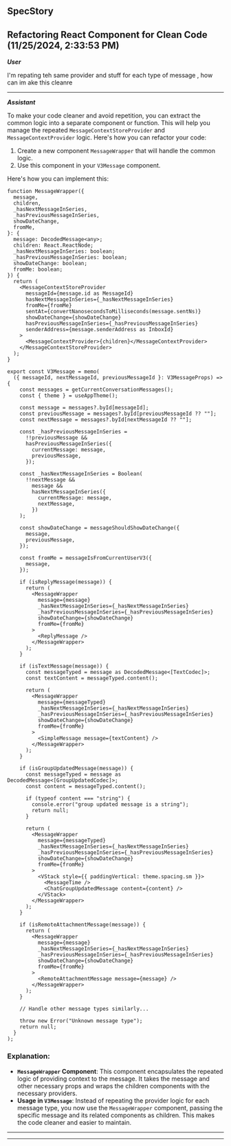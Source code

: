 ## SpecStory

## Refactoring React Component for Clean Code (11/25/2024, 2:33:53 PM)

_**User**_

I'm repating teh same provider and stuff for each type of message , how can im ake this cleanre

---

_**Assistant**_

To make your code cleaner and avoid repetition, you can extract the common logic into a separate component or function. This will help you manage the repeated `MessageContextStoreProvider` and `MessageContextProvider` logic. Here's how you can refactor your code:

1. Create a new component `MessageWrapper` that will handle the common logic.
2. Use this component in your `V3Message` component.

Here's how you can implement this:

```typescript:components/Chat/Message/V3Message.tsx
function MessageWrapper({
  message,
  children,
  _hasNextMessageInSeries,
  _hasPreviousMessageInSeries,
  showDateChange,
  fromMe,
}: {
  message: DecodedMessage<any>;
  children: React.ReactNode;
  _hasNextMessageInSeries: boolean;
  _hasPreviousMessageInSeries: boolean;
  showDateChange: boolean;
  fromMe: boolean;
}) {
  return (
    <MessageContextStoreProvider
      messageId={message.id as MessageId}
      hasNextMessageInSeries={_hasNextMessageInSeries}
      fromMe={fromMe}
      sentAt={convertNanosecondsToMilliseconds(message.sentNs)}
      showDateChange={showDateChange}
      hasPreviousMessageInSeries={_hasPreviousMessageInSeries}
      senderAddress={message.senderAddress as InboxId}
    >
      <MessageContextProvider>{children}</MessageContextProvider>
    </MessageContextStoreProvider>
  );
}

export const V3Message = memo(
  ({ messageId, nextMessageId, previousMessageId }: V3MessageProps) => {
    const messages = getCurrentConversationMessages();
    const { theme } = useAppTheme();

    const message = messages?.byId[messageId];
    const previousMessage = messages?.byId[previousMessageId ?? ""];
    const nextMessage = messages?.byId[nextMessageId ?? ""];

    const _hasPreviousMessageInSeries =
      !!previousMessage &&
      hasPreviousMessageInSeries({
        currentMessage: message,
        previousMessage,
      });

    const _hasNextMessageInSeries = Boolean(
      !!nextMessage &&
        message &&
        hasNextMessageInSeries({
          currentMessage: message,
          nextMessage,
        })
    );

    const showDateChange = messageShouldShowDateChange({
      message,
      previousMessage,
    });

    const fromMe = messageIsFromCurrentUserV3({
      message,
    });

    if (isReplyMessage(message)) {
      return (
        <MessageWrapper
          message={message}
          _hasNextMessageInSeries={_hasNextMessageInSeries}
          _hasPreviousMessageInSeries={_hasPreviousMessageInSeries}
          showDateChange={showDateChange}
          fromMe={fromMe}
        >
          <ReplyMessage />
        </MessageWrapper>
      );
    }

    if (isTextMessage(message)) {
      const messageTyped = message as DecodedMessage<[TextCodec]>;
      const textContent = messageTyped.content();

      return (
        <MessageWrapper
          message={messageTyped}
          _hasNextMessageInSeries={_hasNextMessageInSeries}
          _hasPreviousMessageInSeries={_hasPreviousMessageInSeries}
          showDateChange={showDateChange}
          fromMe={fromMe}
        >
          <SimpleMessage message={textContent} />
        </MessageWrapper>
      );
    }

    if (isGroupUpdatedMessage(message)) {
      const messageTyped = message as DecodedMessage<[GroupUpdatedCodec]>;
      const content = messageTyped.content();

      if (typeof content === "string") {
        console.error("group updated message is a string");
        return null;
      }

      return (
        <MessageWrapper
          message={messageTyped}
          _hasNextMessageInSeries={_hasNextMessageInSeries}
          _hasPreviousMessageInSeries={_hasPreviousMessageInSeries}
          showDateChange={showDateChange}
          fromMe={fromMe}
        >
          <VStack style={{ paddingVertical: theme.spacing.sm }}>
            <MessageTime />
            <ChatGroupUpdatedMessage content={content} />
          </VStack>
        </MessageWrapper>
      );
    }

    if (isRemoteAttachmentMessage(message)) {
      return (
        <MessageWrapper
          message={message}
          _hasNextMessageInSeries={_hasNextMessageInSeries}
          _hasPreviousMessageInSeries={_hasPreviousMessageInSeries}
          showDateChange={showDateChange}
          fromMe={fromMe}
        >
          <RemoteAttachmentMessage message={message} />
        </MessageWrapper>
      );
    }

    // Handle other message types similarly...

    throw new Error("Unknown message type");
    return null;
  }
);
```

### Explanation:
- **`MessageWrapper` Component**: This component encapsulates the repeated logic of providing context to the message. It takes the message and other necessary props and wraps the children components with the necessary providers.
- **Usage in `V3Message`**: Instead of repeating the provider logic for each message type, you now use the `MessageWrapper` component, passing the specific message and its related components as children. This makes the code cleaner and easier to maintain.

---



---

